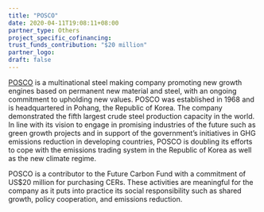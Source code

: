 ```yaml
---
title: "POSCO"
date: 2020-04-11T19:08:11+08:00
partner_type: Others
project_specific_cofinancing:
trust_funds_contribution: "$20 million"
partner_logo:
draft: false
---
```


[POSCO](http://www.posco.com/) is a multinational steel making company promoting new growth engines based on permanent new material and steel, with an ongoing commitment to upholding new values. POSCO was established in 1968 and is headquartered in Pohang, the Republic of Korea. The company demonstrated the fifth largest crude steel production capacity in the world. In line with its vision to engage in promising industries of the future such as green growth projects and in support of the government’s initiatives in GHG emissions reduction in developing countries, POSCO is doubling its efforts to cope with the emissions trading system in the Republic of Korea as well as the new climate regime. 

POSCO is a contributor to the Future Carbon Fund with a commitment of US$20 million for purchasing CERs. These activities are meaningful for the company as it puts into practice its social responsibility such as shared growth, policy cooperation, and emissions reduction.